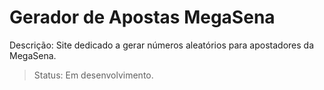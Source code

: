 # Gerador de Apostas MegaSena

Descrição: Site dedicado a gerar números aleatórios para apostadores da MegaSena.

>Status: Em desenvolvimento.
